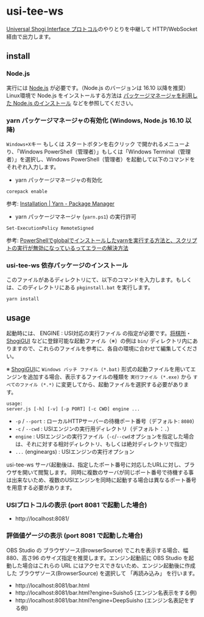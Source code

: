 # usi-tee-ws

[Universal Shogi Interface プロトコル](http://shogidokoro.starfree.jp/usi.html)のやりとりを中継して HTTP/WebSocket 経由で出力します。

## install

### Node.js

実行には [Node.js](https://nodejs.org/ja/) が必要です。（Node.js のバージョンは 16.10 以降を推奨）
Linux環境で Node.js をインストールする方法は [パッケージマネージャを利用した Node.js のインストール](https://nodejs.org/ja/download/package-manager/)  などを参照してください。

### yarn パッケージマネージャの有効化 (Windows, Node.js 16.10 以降)

`Windows+X`キー もしくは スタートボタンを右クリック で開かれるメニューより、「Windows PowerShell（管理者）」もしくは「Windows Terminal（管理者）」を選択し、Windows PowerShell（管理者）を起動して以下のコマンドをそれぞれ入力します。

- yarn パッケージマネージャの有効化

```
corepack enable
```

参考: [Installation | Yarn - Package Manager](https://yarnpkg.com/getting-started/install)

- yarn パッケージマネージャ (`yarn.ps1`) の実行許可

```
Set-ExecutionPolicy RemoteSigned
```

参考: [PowerShellでglobalでインストールしたyarnを実行する方法と、スクリプトの実行が無効になっているってエラーの解決方法](https://www.suzu6.net/posts/335-windows11-npm-install-global-yarn/)

### usi-tee-ws 依存パッケージのインストール

このファイルがあるディレクトリにて、以下のコマンドを入力します。もしくは、このディレクトリにある `pkginstall.bat` を実行します。

```
yarn install
```

## usage

起動時には、 ENGINE : USI対応の実行ファイル の指定が必要です。[将棋所](http://shogidokoro.starfree.jp/index.html)・[ShogiGUI](http://shogigui.siganus.com/) などに登録可能な起動ファイル（※）の例は `bin/` ディレクトリ内にありますので、これらのファイルを参考に、各自の環境に合わせて編集してください。

※ [ShogiGUI](http://shogigui.siganus.com/)に `Windows バッチ ファイル (*.bat)` 形式の起動ファイルを用いてエンジンを追加する場合、表示するファイルの種類を `実行ファイル (*.exe)` から `すべてのファイル (*.*)` に変更してから、起動ファイルを選択する必要があります。

```
usage:
server.js [-h] [-v] [-p PORT] [-c CWD] engine ...
```

- `-p` / `--port` : ローカルHTTPサーバーの待機ポート番号（デフォルト: `8080`）
- `-c` / `--cwd` : USIエンジンの実行用ディレクトリ（デフォルト：`.`）
- `engine` : USIエンジンの実行ファイル（`-c`/`--cwd`オプションを指定した場合は、それに対する相対ディレクトリ、もしくは絶対ディレクトリで指定）
- `...` (engineargs) : USIエンジンの実行オプション

usi-tee-ws サーバ起動後は、指定したポート番号に対応したURLに対し、ブラウザを開いて閲覧します。
同時に複数のサーバが同じポート番号で待機する事は出来ないため、複数のUSIエンジンを同時に起動する場合は異なるポート番号を用意する必要があります。

### USIプロトコルの表示 (port 8081 で起動した場合)

- http://localhost:8081/

### 評価値ゲージの表示 (port 8081 で起動した場合)

OBS Studio の ブラウザソース(BrowserSource) でこれを表示する場合、幅880、高さ96 のサイズ指定を推奨します。エンジン起動前に OBS Studio を起動した場合はこれらの URL にはアクセスできないため、エンジン起動後に作成した ブラウザソース(BrowserSource) を選択して 「再読み込み」 を行います。

- http://localhost:8081/bar.html
- http://localhost:8081/bar.html?engine=Suisho5 (エンジン名表示をする例)
- http://localhost:8081/bar.html?engine=DeepSuisho (エンジン名表記をする例)
